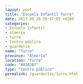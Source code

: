 ```yaml
---
layout: post
title: "Escuela Infantil Turre"
date: 2017-09-20 20:57:05 +0200
categories:
- Escuela Infantil
- almeria
- turre
- Centro público
- guarderia
name: "Turre"
province: "Almería"
location: "Turre"
code: "4010267"
type: "Centro público"
permalink: /guarderias/turre.html
---
```

